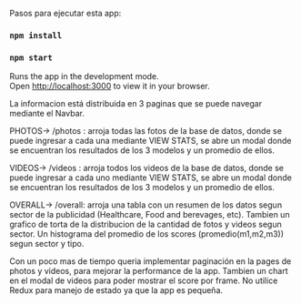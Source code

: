 Pasos para ejecutar esta app:

### `npm install`

### `npm start`

Runs the app in the development mode.\
Open [http://localhost:3000](http://localhost:3000) to view it in your browser.

La informacion está distribuida en 3 paginas que se puede navegar mediante el Navbar.

PHOTOS-> /photos : arroja todas las fotos de la base de datos, donde se puede ingresar a cada una mediante VIEW STATS, se abre un modal donde se encuentran los resultados de los 3 modelos y un promedio de ellos.

VIDEOS-> /videos : arroja todos los videos de la base de datos, donde se puede ingresar a cada uno mediante VIEW STATS, se abre un modal donde se encuentran los resultados de los 3 modelos y un promedio de ellos.

OVERALL-> /overall: arroja una tabla con un resumen de los datos segun sector de la publicidad (Healthcare, Food and berevages, etc). Tambien un grafico de torta de la distribucion de la cantidad de fotos y videos segun sector. Un histograma del promedio de los scores (promedio(m1,m2,m3)) segun sector y tipo.

Con un poco mas de tiempo queria implementar paginación en la pages de photos y videos, para mejorar la performance de la app. Tambien un chart en el modal de videos para poder mostrar el score por frame. No utilice Redux para manejo de estado ya que la app es pequeña.

